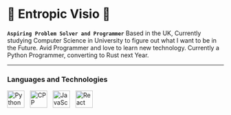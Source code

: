 # 🐅 Entropic Visio 🐉
**`Aspiring Problem Solver and Programmer`**
Based in the UK,
Currently studying Computer Science in University to figure out what I want to be in the Future.
Avid Programmer and love to learn new technology. Currently a Python Programmer, 
converting to Rust next Year.

---

### Languages and Technologies
<img align="left" alt="Python" width="40px" style="padding-right:10px;" src="https://cdn.jsdelivr.net/gh/devicons/devicon/icons/python/python-original.svg" />
<img align="left" alt="CPP" width="40px" style="padding-right:10px;" src="https://cdn.jsdelivr.net/gh/devicons/devicon/icons/cplusplus/cplusplus-plain.svg" />
<img align="left" alt="JavaScript" width="40px" style="padding-right:10px;" src="https://cdn.jsdelivr.net/gh/devicons/devicon/icons/javascript/javascript-original.svg" />
<img align="left" alt="React" width="40px" src="https://cdn.jsdelivr.net/gh/devicons/devicon/icons/react/react-original.svg" />
          
          
          
          
<!-- 
**Entropic-Visio/Entropic-Visio** is a ✨ _special_ ✨ repository because its `README.md` (this file) appears on your GitHub profile.

Here are some ideas to get you started:

- 🔭 I’m currently working on ...
- 🌱 I’m currently learning Computer Science in University
- 💬 Ask me about ...
- 📫 How to reach me: Crimson#8030
-->
